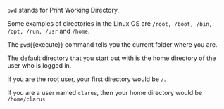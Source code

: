 `pwd` stands for Print Working Directory.  

Some examples of directories in the Linux OS are `/root, /boot, /bin, /opt, /run, /usr` and `/home`.

The `pwd`{{execute}} command tells you the current folder where you are.  

The default directory that you start out with is the home directory of the user who is logged in.  

If you are the root user, your first directory would be `/`.

If you are a user named `clarus`, then your home directory would be `/home/clarus`
